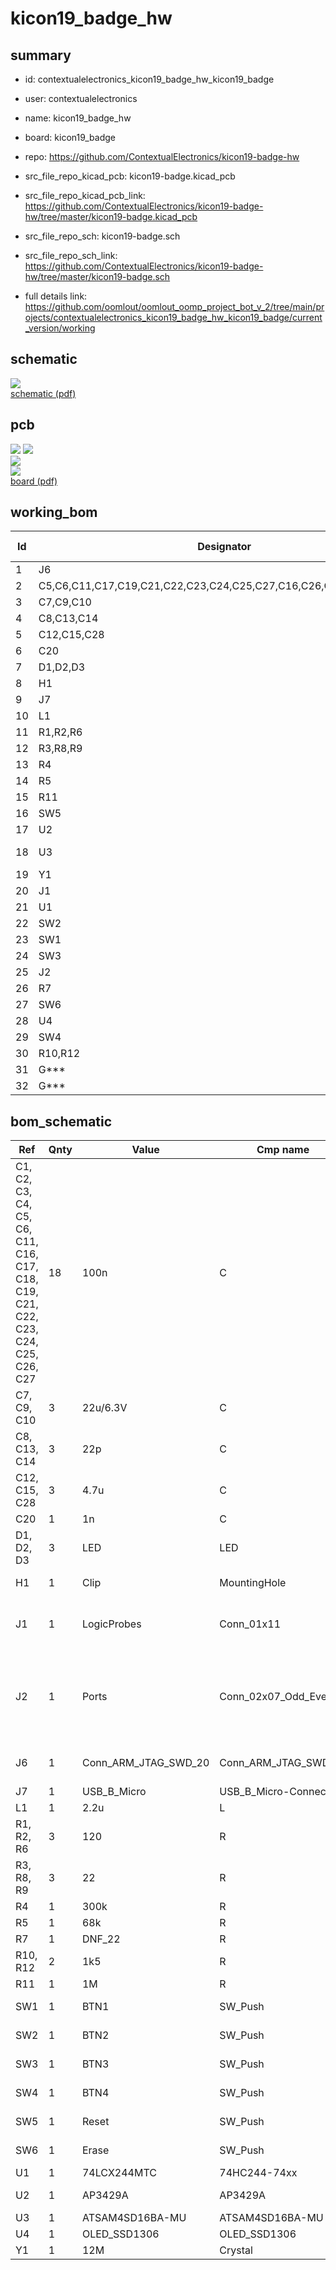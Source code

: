 # kicon19_badge_hw
 
## summary 
* id: contextualelectronics_kicon19_badge_hw_kicon19_badge
* user: contextualelectronics
* name: kicon19_badge_hw
* board: kicon19_badge
* repo: https://github.com/ContextualElectronics/kicon19-badge-hw
* src_file_repo_kicad_pcb: kicon19-badge.kicad_pcb
* src_file_repo_kicad_pcb_link: https://github.com/ContextualElectronics/kicon19-badge-hw/tree/master/kicon19-badge.kicad_pcb


* src_file_repo_sch: kicon19-badge.sch
* src_file_repo_sch_link: https://github.com/ContextualElectronics/kicon19-badge-hw/tree/master/kicon19-badge.sch
* full details link: https://github.com/oomlout/oomlout_oomp_project_bot_v_2/tree/main/projects/contextualelectronics_kicon19_badge_hw_kicon19_badge/current_version/working  

## schematic  
![](working_schematic_600.png)  
[schematic (pdf)](working_schematic.pdf)  

## pcb  
![](working_3d_600.png) 
![](working_3d_front_600.png)  
![](working_3d_back_600.png)  
![](working_600.png)  
[board (pdf)](working.pdf)  

## working_bom
| Id | Designator | Footprint | Quantity | Designation | Supplier and ref |  | None | 
| --- | --- | --- | --- | --- | --- | --- | --- | 
| 1 | J6 | IDC-Header_2x10_P2.54mm_Vertical | 1 | Conn_ARM_JTAG_SWD_20 |  |  | [''] | 
| 2 | C5,C6,C11,C17,C19,C21,C22,C23,C24,C25,C27,C16,C26,C4,C3,C2,C18,C1 | C_0603_1608Metric | 18 | 100n |  |  | [''] | 
| 3 | C7,C9,C10 | C_0805_2012Metric | 3 | 22u/6.3V |  |  | [''] | 
| 4 | C8,C13,C14 | C_0603_1608Metric | 3 | 22p |  |  | [''] | 
| 5 | C12,C15,C28 | C_0805_2012Metric | 3 | 4.7u |  |  | [''] | 
| 6 | C20 | C_0603_1608Metric | 1 | 1n |  |  | [''] | 
| 7 | D1,D2,D3 | LED_0805_2012Metric | 3 | LED |  |  | [''] | 
| 8 | H1 | ClipHole | 1 | Clip |  |  | [''] | 
| 9 | J7 | 10118193-0001LF | 1 | USB_B_Micro |  |  | [''] | 
| 10 | L1 | L_1007_2518Metric | 1 | 2.2u |  |  | [''] | 
| 11 | R1,R2,R6 | R_0603_1608Metric | 3 | 120 |  |  | [''] | 
| 12 | R3,R8,R9 | R_0603_1608Metric | 3 | 22 |  |  | [''] | 
| 13 | R4 | R_0603_1608Metric | 1 | 300k |  |  | [''] | 
| 14 | R5 | R_0603_1608Metric | 1 | 68k |  |  | [''] | 
| 15 | R11 | R_0603_1608Metric | 1 | 1M |  |  | [''] | 
| 16 | SW5 | SW_SPST_PTS645 | 1 | Reset |  |  | [''] | 
| 17 | U2 | TSOT-23-5 | 1 | AP3429A |  |  | [''] | 
| 18 | U3 | QFN-64-1EP_9x9mm_P0.5mm_EP7.25x7.25mm | 1 | ATSAM4SD16BA-MU |  |  | [''] | 
| 19 | Y1 | Crystal_SMD_HC49-SD | 1 | 12M |  |  | [''] | 
| 20 | J1 | PinHeader_1x11_P2.54mm_Horizontal | 1 | LogicProbes |  |  | [''] | 
| 21 | U1 | TSSOP-20_4.4x6.5mm_P0.65mm | 1 | 74LCX244MTC |  |  | [''] | 
| 22 | SW2 | SW_SPST_PTS645 | 1 | BTN2 |  |  | [''] | 
| 23 | SW1 | SW_SPST_PTS645 | 1 | BTN1 |  |  | [''] | 
| 24 | SW3 | SW_SPST_PTS645 | 1 | BTN3 |  |  | [''] | 
| 25 | J2 | PinHeader_2x07_P2.54mm_Vertical | 1 | Ports |  |  | [''] | 
| 26 | R7 | R_0603_1608Metric | 1 | DNF_22 |  |  | [''] | 
| 27 | SW6 | SW_SPST_PTS645 | 1 | Erase |  |  | [''] | 
| 28 | U4 | OLED_SSD1306 | 1 | OLED_SSD1306 |  |  | [''] | 
| 29 | SW4 | SW_SPST_PTS645 | 1 | BTN4 |  |  | [''] | 
| 30 | R10,R12 | R_0603_1608Metric | 2 | 1k5 |  |  | [''] | 
| 31 | G*** | Aisler_Logo_Large | 1 | LOGO |  |  | [''] | 
| 32 | G*** | DigiKey_Logo_Large | 1 | LOGO |  |  | [''] | 


## bom_schematic
| Ref | Qnty | Value | Cmp name | Footprint | Description | Vendor | DNP | 
| --- | --- | --- | --- | --- | --- | --- | --- | 
| C1, C2, C3, C4, C5, C6, C11, C16, C17, C18, C19, C21, C22, C23, C24, C25, C26, C27 | 18 | 100n | C | Capacitor_SMD:C_0603_1608Metric | Unpolarized capacitor |  |  | 
| C7, C9, C10 | 3 | 22u/6.3V | C | Capacitor_SMD:C_0805_2012Metric | Unpolarized capacitor |  |  | 
| C8, C13, C14 | 3 | 22p | C | Capacitor_SMD:C_0603_1608Metric | Unpolarized capacitor |  |  | 
| C12, C15, C28 | 3 | 4.7u | C | Capacitor_SMD:C_0805_2012Metric | Unpolarized capacitor |  |  | 
| C20 | 1 | 1n | C | Capacitor_SMD:C_0603_1608Metric | Unpolarized capacitor |  |  | 
| D1, D2, D3 | 3 | LED | LED | LED_SMD:LED_0805_2012Metric | Light emitting diode |  |  | 
| H1 | 1 | Clip | MountingHole | kicon_badge:ClipHole | Mounting Hole without connection |  |  | 
| J1 | 1 | LogicProbes | Conn_01x11 | Connector_PinHeader_2.54mm:PinHeader_1x11_P2.54mm_Horizontal | Generic connector, single row, 01x11, script generated (kicad-library-utils/schlib/autogen/connector/) |  |  | 
| J2 | 1 | Ports | Conn_02x07_Odd_Even | Connector_PinHeader_2.54mm:PinHeader_2x07_P2.54mm_Vertical | Generic connector, double row, 02x07, odd/even pin numbering scheme (row 1 odd numbers, row 2 even numbers), script generated (kicad-library-utils/schlib/autogen/connector/) |  |  | 
| J6 | 1 | Conn_ARM_JTAG_SWD_20 | Conn_ARM_JTAG_SWD_20 | Connector_IDC:IDC-Header_2x10_P2.54mm_Vertical | Standard IDC20 Pinheader Connector, ARM legacy JTAG and SWD interface |  |  | 
| J7 | 1 | USB_B_Micro | USB_B_Micro-Connector | kicon_badge:10118193-0001LF |  |  |  | 
| L1 | 1 | 2.2u | L | Inductor_SMD:L_1007_2518Metric | Inductor |  |  | 
| R1, R2, R6 | 3 | 120 | R | Resistor_SMD:R_0603_1608Metric | Resistor |  |  | 
| R3, R8, R9 | 3 | 22 | R | Resistor_SMD:R_0603_1608Metric | Resistor |  |  | 
| R4 | 1 | 300k | R | Resistor_SMD:R_0603_1608Metric | Resistor |  |  | 
| R5 | 1 | 68k | R | Resistor_SMD:R_0603_1608Metric | Resistor |  |  | 
| R7 | 1 | DNF_22 | R | Resistor_SMD:R_0603_1608Metric | Resistor |  |  | 
| R10, R12 | 2 | 1k5 | R | Resistor_SMD:R_0603_1608Metric | Resistor |  |  | 
| R11 | 1 | 1M | R | Resistor_SMD:R_0603_1608Metric | Resistor |  |  | 
| SW1 | 1 | BTN1 | SW_Push | Button_Switch_SMD:SW_SPST_PTS645 | Push button switch, generic, two pins |  |  | 
| SW2 | 1 | BTN2 | SW_Push | Button_Switch_SMD:SW_SPST_PTS645 | Push button switch, generic, two pins |  |  | 
| SW3 | 1 | BTN3 | SW_Push | Button_Switch_SMD:SW_SPST_PTS645 | Push button switch, generic, two pins |  |  | 
| SW4 | 1 | BTN4 | SW_Push | Button_Switch_SMD:SW_SPST_PTS645 | Push button switch, generic, two pins |  |  | 
| SW5 | 1 | Reset | SW_Push | Button_Switch_SMD:SW_SPST_PTS645 | Push button switch, generic, two pins |  |  | 
| SW6 | 1 | Erase | SW_Push | Button_Switch_SMD:SW_SPST_PTS645 | Push button switch, generic, two pins |  |  | 
| U1 | 1 | 74LCX244MTC | 74HC244-74xx | Package_SO:TSSOP-20_4.4x6.5mm_P0.65mm |  |  |  | 
| U2 | 1 | AP3429A | AP3429A | Package_TO_SOT_SMD:TSOT-23-5 | DC/DC converter; Uin: 2.7-5.5V; Uout: 0.6-5.5V; buck |  |  | 
| U3 | 1 | ATSAM4SD16BA-MU | ATSAM4SD16BA-MU | Package_DFN_QFN:QFN-64-1EP_9x9mm_P0.5mm_EP7.25x7.25mm |  |  |  | 
| U4 | 1 | OLED_SSD1306 | OLED_SSD1306 | kicon_badge:OLED_SSD1306 |  |  |  | 
| Y1 | 1 | 12M | Crystal | Crystal:Crystal_SMD_HC49-SD | Two pin crystal |  |  | 



